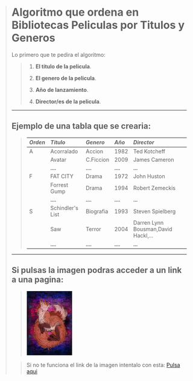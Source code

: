 >
># Algoritmo que ordena en Bibliotecas Peliculas por Titulos y Generos
> Lo primero que te pedira el algoritmo:
>
>>1. **El titulo de la pelicula**.
>>
>>2. **El genero de la pelicula**.
>>
>>3. **Año de lanzamiento**.
>>
>>4. **Director/es de la pelicula**.
>
>---
>
>## Ejemplo de una tabla que se crearia:
>> |***Orden***|***Titulo***|***Genero***|***Año***|***Director***|
>> |:----|:-----|:-----|:--|:-------|
>> |A    |Acorralado|Accion|1982|Ted Kotcheff|
>> |     |Avatar|C.Ficcion|2009|James Cameron|
>> |     |**....**|**....**|**....**|**...**|
>> |F    |FAT CITY|Drama|1972|John Huston|
>> |     |Forrest Gump|Drama|1994|Robert Zemeckis|
>> |     |**....**|**....**|**....**|**...**|
>> |S    |Schindler's List|Biografia|1993|Steven Spielberg|
>> |     |Saw|Terror|2004|Darren Lynn Bousman,David Hackl,...|
>> |     |**....**|**....**|**....**|**...**|  
>
>---
>
>## Si pulsas la imagen podras acceder a un link a una pagina: 
>> <a href="https://www.lasmejorespeliculasdelahistoriadelcine.com/p/listado-por-generos.html?m=1"><img src="./imagenes/zorro.jpg" height="170" width="120"/></a>
>
>> Si no te funciona el link de la imagen intentalo con esta:
>> [Pulsa aqui](https://www.lasmejorespeliculasdelahistoriadelcine.com/p/listado-por-generos.html?m=1)
